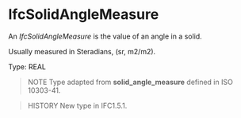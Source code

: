 # IfcSolidAngleMeasure

An _IfcSolidAngleMeasure_ is the value of an angle in a solid.

Usually measured in Steradians, (sr, m2/m2).

Type: REAL

> NOTE Type adapted from **solid_angle_measure** defined in ISO 10303-41.

> HISTORY New type in IFC1.5.1.

